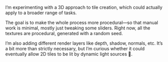 I’m experimenting with a 3D approach to tile creation, which could actually apply to a broader range of tasks.

The goal is to make the whole process more procedural—so that manual work is minimal, 
mostly just tweaking some sliders. 
Right now, all the textures are procedural, generated with a random seed.

I’m also adding different render layers like depth, shadow, normals, etc. It’s a bit more than strictly necessary, 
but I’m curious whether it could eventually allow 2D tiles to be lit by dynamic light sources 🌝.
